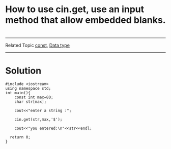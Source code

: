 # How to use cin.get, use an input method that allow embedded blanks.
#
----
Related Topic
[const](courseid-5,lessonid-12), [Data type](courseid-5,lessonid-11)

---
# Solution
    #include <iostream>
    using namespace std;
    int main(){
        const int max=80;
        char str[max];

        cout<<"enter a string :";
        
        cin.get(str,max,'$');
        
        cout<<"you entered:\n"<<str<<endl;
     
      return 0;
    }
